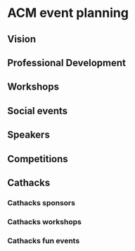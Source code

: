 # ACM event planning
## Vision

## Professional Development

## Workshops

## Social events

## Speakers

## Competitions

## Cathacks
### Cathacks sponsors
### Cathacks workshops
### Cathacks fun events

